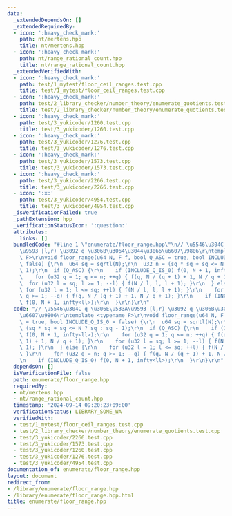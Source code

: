 ```yaml
---
data:
  _extendedDependsOn: []
  _extendedRequiredBy:
  - icon: ':heavy_check_mark:'
    path: nt/mertens.hpp
    title: nt/mertens.hpp
  - icon: ':heavy_check_mark:'
    path: nt/range_rational_count.hpp
    title: nt/range_rational_count.hpp
  _extendedVerifiedWith:
  - icon: ':heavy_check_mark:'
    path: test/1_mytest/floor_ceil_ranges.test.cpp
    title: test/1_mytest/floor_ceil_ranges.test.cpp
  - icon: ':heavy_check_mark:'
    path: test/2_library_checker/number_theory/enumerate_quotients.test.cpp
    title: test/2_library_checker/number_theory/enumerate_quotients.test.cpp
  - icon: ':heavy_check_mark:'
    path: test/3_yukicoder/1260.test.cpp
    title: test/3_yukicoder/1260.test.cpp
  - icon: ':heavy_check_mark:'
    path: test/3_yukicoder/1276.test.cpp
    title: test/3_yukicoder/1276.test.cpp
  - icon: ':heavy_check_mark:'
    path: test/3_yukicoder/1573.test.cpp
    title: test/3_yukicoder/1573.test.cpp
  - icon: ':heavy_check_mark:'
    path: test/3_yukicoder/2266.test.cpp
    title: test/3_yukicoder/2266.test.cpp
  - icon: ':x:'
    path: test/3_yukicoder/4954.test.cpp
    title: test/3_yukicoder/4954.test.cpp
  _isVerificationFailed: true
  _pathExtension: hpp
  _verificationStatusIcon: ':question:'
  attributes:
    links: []
  bundledCode: "#line 1 \"enumerate/floor_range.hpp\"\n// \u5546\u304C q \u306E\u533A\
    \u9593 [l,r) \u3092 q \u306B\u3064\u3044\u3066\u6607\u9806\r\ntemplate <typename\
    \ F>\r\nvoid floor_range(u64 N, F f, bool Q_ASC = true, bool INCLUDE_Q_IS_0 =\
    \ false) {\r\n  u64 sq = sqrtl(N);\r\n  u32 n = (sq * sq + sq <= N ? sq : sq -\
    \ 1);\r\n  if (Q_ASC) {\r\n    if (INCLUDE_Q_IS_0) f(0, N + 1, infty<ll>);\r\n\
    \    for (u32 q = 1; q <= n; ++q) { f(q, N / (q + 1) + 1, N / q + 1); }\r\n  \
    \  for (u32 l = sq; l >= 1; --l) { f(N / l, l, l + 1); }\r\n  } else {\r\n   \
    \ for (u32 l = 1; l <= sq; ++l) { f(N / l, l, l + 1); }\r\n    for (u32 q = n;\
    \ q >= 1; --q) { f(q, N / (q + 1) + 1, N / q + 1); }\r\n    if (INCLUDE_Q_IS_0)\
    \ f(0, N + 1, infty<ll>);\r\n  }\r\n}\r\n"
  code: "// \u5546\u304C q \u306E\u533A\u9593 [l,r) \u3092 q \u306B\u3064\u3044\u3066\
    \u6607\u9806\r\ntemplate <typename F>\r\nvoid floor_range(u64 N, F f, bool Q_ASC\
    \ = true, bool INCLUDE_Q_IS_0 = false) {\r\n  u64 sq = sqrtl(N);\r\n  u32 n =\
    \ (sq * sq + sq <= N ? sq : sq - 1);\r\n  if (Q_ASC) {\r\n    if (INCLUDE_Q_IS_0)\
    \ f(0, N + 1, infty<ll>);\r\n    for (u32 q = 1; q <= n; ++q) { f(q, N / (q +\
    \ 1) + 1, N / q + 1); }\r\n    for (u32 l = sq; l >= 1; --l) { f(N / l, l, l +\
    \ 1); }\r\n  } else {\r\n    for (u32 l = 1; l <= sq; ++l) { f(N / l, l, l + 1);\
    \ }\r\n    for (u32 q = n; q >= 1; --q) { f(q, N / (q + 1) + 1, N / q + 1); }\r\
    \n    if (INCLUDE_Q_IS_0) f(0, N + 1, infty<ll>);\r\n  }\r\n}\r\n"
  dependsOn: []
  isVerificationFile: false
  path: enumerate/floor_range.hpp
  requiredBy:
  - nt/mertens.hpp
  - nt/range_rational_count.hpp
  timestamp: '2024-09-14 09:20:23+09:00'
  verificationStatus: LIBRARY_SOME_WA
  verifiedWith:
  - test/1_mytest/floor_ceil_ranges.test.cpp
  - test/2_library_checker/number_theory/enumerate_quotients.test.cpp
  - test/3_yukicoder/2266.test.cpp
  - test/3_yukicoder/1573.test.cpp
  - test/3_yukicoder/1260.test.cpp
  - test/3_yukicoder/1276.test.cpp
  - test/3_yukicoder/4954.test.cpp
documentation_of: enumerate/floor_range.hpp
layout: document
redirect_from:
- /library/enumerate/floor_range.hpp
- /library/enumerate/floor_range.hpp.html
title: enumerate/floor_range.hpp
---
```

